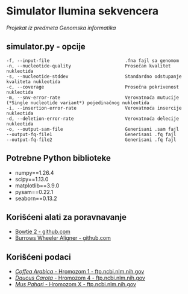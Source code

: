 # Simulator Ilumina sekvencera
*Projekat iz predmeta Genomska informatika*

## simulator.py - opcije
    -f, --input-file                            .fna fajl sa genomom
    -n, --nucleotide-quality                    Prosečan kvalitet nukleotida
    -s, --nucleotide-stddev                     Standardno odstupanje kvaliteta nukleotida
    -c, --coverage                              Prosečna pokrivenost nukleotida
    -m, --snv-error-rate                        Verovatnoća mutucije (*Single nucleotide variant*) pojedinačnog nukleotida
    -i, --insertion-error-rate                  Verovatnoća insercije nukleotida
    -d, --deletion-error-rate                   Verovatnoća delecije nukleotida
    -o, --output-sam-file                       Generisani .sam fajl
    --output-fq-file1                           Generisani .fq fajl
    --output-fq-file2                           Generisani .fq fajl
    
## Potrebne Python biblioteke
- numpy==1.26.4
- scipy==1.13.0
- matplotlib==3.9.0
- pysam==0.22.1
- seaborn==0.13.2

## Korišćeni alati za poravnavanje
- [Bowtie 2 - github.com](https://github.com/BenLangmead/bowtie2)
- [Burrows Wheeler Aligner - github.com](https://github.com/lh3/bwa)

## Korišćeni podaci
- [*Coffea Arabica* - Hromozom 1 - ftp.ncbi.nlm.nih.gov](https://ftp.ncbi.nlm.nih.gov/genomes/refseq/plant/Coffea_arabica/latest_assembly_versions/GCF_003713225.1_Cara_1.0/GCF_003713225.1_Cara_1.0_assembly_structure/Primary_Assembly/assembled_chromosomes/FASTA/chr1c.fna.gz)
- [*Daucus Carota* - Hromozom 4 - ftp.ncbi.nlm.nih.gov](https://ftp.ncbi.nlm.nih.gov/genomes/refseq/plant/Daucus_carota/latest_assembly_versions/GCF_001625215.2_DH1_v3.0/GCF_001625215.2_DH1_v3.0_assembly_structure/Primary_Assembly/assembled_chromosomes/FASTA/chr4.fna.gz)
- [*Mus Pahari* - Hromozom X - ftp.ncbi.nlm.nih.gov](https://ftp.ncbi.nlm.nih.gov/genomes/refseq/vertebrate_mammalian/Mus_pahari/latest_assembly_versions/GCF_900095145.1_PAHARI_EIJ_v1.1/GCF_900095145.1_PAHARI_EIJ_v1.1_assembly_structure/Primary_Assembly/assembled_chromosomes/FASTA/chrX.fna.gz)

